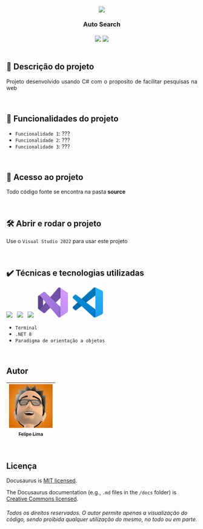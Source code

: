 <h3 align="center"> <img src="https://github.com/felip3fl/FL_PERDU/assets/20684484/f074b59a-a248-4bd3-af2d-330062cbd3ab" width="160px" align="center" ><BR><BR>Auto Search
<BR><BR>
<img src="https://img.shields.io/badge/STATUS-FINALIZADO-ff265c">
<img src="https://img.shields.io/badge/PROJECT%20VERSION-1.25.02.11-ff262f">
<BR><BR>
</h3>

## 📃 Descrição do projeto

<p align="justify">
 Projeto desenvolvido usando C# com o proposito de facilitar pesquisas na web
</p>



<BR>

## :hammer: Funcionalidades do projeto

- `Funcionalidade 1`: ???
- `Funcionalidade 2`: ???
- `Funcionalidade 3`: ???

<BR>
  
## 📁 Acesso ao projeto

Todo código fonte se encontra na pasta **source**

<BR>
  
## 🛠️ Abrir e rodar o projeto

Use o ``Visual Studio 2022`` para usar este projeto


<BR>  
  
## ✔️ Técnicas e tecnologias utilizadas
<p align="justify">
<img width="80" src="https://cdn.jsdelivr.net/gh/devicons/devicon/icons/csharp/csharp-original.svg">
&nbsp;&nbsp;<img width="80"  src="https://cdn.jsdelivr.net/gh/devicons/devicon/icons/dotnetcore/dotnetcore-original.svg">
&nbsp;&nbsp;<img width="80" src="https://cdn.jsdelivr.net/gh/devicons/devicon/icons/git/git-original.svg">
&nbsp;&nbsp;<img width="80"  src="https://raw.githubusercontent.com/felip3fl/felip3fl/1a6a66b6a143aab342cf2df18f56d8c1c7e6c8fb/Material/Icon/visual-studio.svg">
&nbsp;&nbsp;<img width="80" src="https://raw.githubusercontent.com/felip3fl/felip3fl/1a6a66b6a143aab342cf2df18f56d8c1c7e6c8fb/Material/Icon/vscode.svg">
</p>
 
- ``Terminal``
- ``.NET 8``
- ``Paradigma de orientação a objetos``

<BR>  
  
## Autor

| [<img src="https://github.com/felip3fl/felip3fl/blob/main/Material/Nick/nick1.jpg?raw=true" width=115><br><sub>Felipe Lima</sub>](https://github.com/felip3fl) | 
| :---: 
  
<BR>
    
## Licença

Docusaurus is [MIT licensed](./LICENSE).

The Docusaurus documentation (e.g., `.md` files in the `/docs` folder) is [Creative Commons licensed](./LICENSE-docs).
<i><h6>Todos os direitos reservados. O autor permite apenas a visualização do código, sendo proibida qualquer utilização do mesmo, no todo ou em parte.</h6></i>

